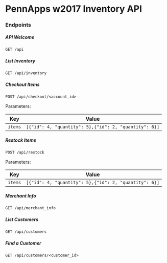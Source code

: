 # PennApps w2017 Inventory API

### Endpoints

##### API Welcome
```
GET /api
```

##### List Inventory
```
GET /api/inventory
```

##### Checkout Items
```
POST /api/checkout/<account_id>
```
Parameters:

| Key | Value |
| ------------ | ------------- |
| `items` | `[{"id": 4, "quantity": 5},{"id": 2, "quantity": 6}]` |

##### Restock Items
```
POST /api/restock
```
Parameters:

| Key | Value |
| ------------ | ------------- |
| `items` | `[{"id": 4, "quantity": 5},{"id": 2, "quantity": 6}]` |

##### Merchant Info
```
GET /api/merchant_info
```

##### List Customers
```
GET /api/customers
```

##### Find a Customer
```
GET /api/customers/<customer_id>
```
